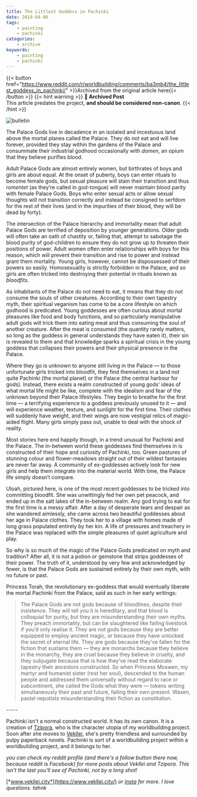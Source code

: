 ```yaml
---
title: The Littlest Goddess in Pachinki
date: 2019-04-06
tags:
    - painting
    - pachinki
categories:
    - archive
keywords:
    - painting
    - pachinki
---
```

{{< button href="https://www.reddit.com/r/worldbuilding/comments/ba3mb4/the_littlest_goddess_in_pachinki/" >}}Archived from the original article here{{< /button >}}
{{< hint warning >}}
**🌸 Archived Post**  
This article predates the project, **and should be considered non-canon**.
{{< /hint >}}

![bulletin](/images/palace.jpg)

The Palace Gods live in decadence in an isolated and incestuous land above the mortal planes called the Palace. They do not eat and will live forever, provided they stay within the gardens of the Palace and consummate their industrial godhood occasionally with *domen*, an opium that they believe purifies blood.

Adult Palace Gods are almost entirely women, but birthrates of boys and girls are about equal. At the onset of puberty, boys can enter rituals to become female gods, but sexual pleasure will stain their transition and thus *romentet* (as they’re called in god-tongue) will never maintain blood parity with female Palace Gods. Boys who enter sexual acts or allow sexual thoughts will not transition correctly and instead be consigned to serfdom for the rest of their lives (and in the impurities of their blood, they will be dead by forty).

The intersection of the Palace hierarchy and immortality mean that adult Palace Gods are terrified of deposition by younger generations. Older gods will often take an oath of chastity or, failing that, attempt to sabotage the blood purity of god-children to ensure they do not grow up to threaten their positions of power. Adult women often enter relationships with boys for this reason, which will prevent their transition and rise to power and instead grant them mortality. Young girls, however, cannot be dispossessed of their powers so easily. Homosexuality is strictly forbidden in the Palace, and so girls are often tricked into destroying their potential in rituals known as *bloodfits*.

As inhabitants of the Palace do not need to eat, it means that they do not consume the souls of other creatures. According to their own tapestry myth, their spiritual veganism has come to be a core lifestyle on which godhood is predicated. Young goddesses are often curious about mortal pleasures like food and body functions, and so particularly manipulative adult gods will trick them into eating meat and thus consuming the soul of another creature. After the meat is consumed (the quantity rarely matters, so long as the goddess in general understands they have eaten it), their sin is revealed to them and that knowledge sparks a spiritual crisis in the young goddess that collapses their powers and their physical presence in the Palace.

Where they go is unknown to anyone still living in the Palace — to those unfortunate girls tricked into bloodfit, they find themselves in a land not quite Pachinki (the mortal planet) or the Palace (the central harbour for gods). Instead, there exists a realm constructed of young gods’ ideas of what mortal life might be like, complete with the idealism and fear of the unknown beyond their Palace lifestyles. They begin to breathe for the first time — a terrifying experience to a goddess previously unused to it — and will experience weather, texture, and sunlight for the first time. Their clothes will suddenly have weight, and their wings are now vestigial relics of magic-aided flight. Many girls simply pass out, unable to deal with the shock of reality.

Most stories here end happily though, in a trend unusual for Pachinki and the Palace. The in-between world these goddesses find themselves in is constructed of their hope and curiosity of Pachinki, too. Green pastures of stunning colour and flower-meadows straight out of their wildest fantasies are never far away. A community of ex-goddesses actively look for new girls and help them integrate into the material world. With time, the Palace life simply doesn’t compare.

Uloah, pictured here, is one of the most recent goddesses to be tricked into committing bloodfit. She was unwittingly fed her own pet peacock, and ended up in the salt lakes of the in-between realm. Any god trying to eat for the first time is a messy affair. After a day of desperate tears and despair as she wandered aimlessly, she came across two beautiful goddesses about her age in Palace clothes. They took her to a village with homes made of long grass populated entirely by her kin. A life of pressures and treachery in the Palace was replaced with the simple pleasures of quiet agriculture and play.

So why is so much of the magic of the Palace Gods predicated on myth and tradition? After all, it is not a potion or gemstone that strips goddesses of their power. The truth of it, understood by very few and acknowledged by fewer, is that the Palace Gods are sustained entirely by their own myth, with no future or past.

Princess Torah, the revolutionary ex-goddess that would eventually liberate the mortal Pachinki from the Palace, said as such in her early writings:

>The Palace Gods are not gods because of bloodlines, despite their insistence. They will tell you it is hereditary, and that blood is colloquial for purity, but they are misunderstanding their own myths. They preach immortality, but can be slaughtered like failing livestock if you’d only realise it. They are not gods because they are better equipped to employ ancient magic, or because they have unlocked the secret of eternal life. They are gods because they’ve fallen for the fiction that sustains them — they are monarchs because they believe in the monarchy, they are cruel because they believe in cruelty, and they subjugate because that is how they’ve read the elaborate tapestry their ancestors constructed. So when Princess Moswen, my martyr and humanist sister (rest her soul), descended to the human people and addressed them universally without regard to race or subcontinent, she called the Gods what they were — tokens writing simultaneously their past and future, failing their own present. Waxen, pastel nepotists misunderstanding their fiction as constitution.

\-----

Pachinki isn't a normal constructed world. It has its own canon. It is a creation of [Tzipora](https://vekllei.city/category/character/), who is the character utopia of my worldbuilding project. Soon after she moves to [Vekllei](https://vekllei.city/category/landscape/), she's pretty friendless and surrounded by pulpy paperback novels. Pachinki is sort of a worldbuilding project within a worldbuilding project, and it belongs to her.

*you can check my reddit profile (and there's a follow button there now, because reddit is Facebook) for more posts about Vekllei and Tzipora. This isn't the last you'll see of Pachinki, not by a long shot!*

[*www.vekllei.city*](https://www.vekllei.city/)  *or* [*insta*](https://www.instagram.com/melon.kony/) *fer more. I love questions. tahnk*
